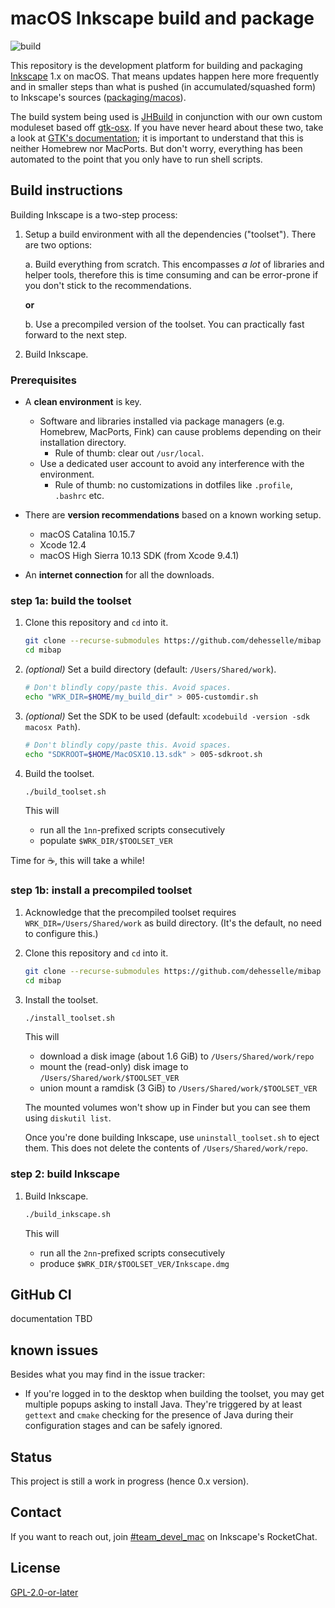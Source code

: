 # macOS Inkscape build and package

![build](https://github.com/dehesselle/mibap/workflows/mibap/badge.svg)

This repository is the development platform for building and packaging [Inkscape](https://inkscape.org) 1.x on macOS. That means updates happen here more frequently and in smaller steps than what is pushed (in accumulated/squashed form) to Inkscape's sources ([packaging/macos](https://gitlab.com/inkscape/inkscape/-/tree/master/packaging/macos)).

The build system being used is [JHBuild](https://gitlab.gnome.org/GNOME/jhbuild) in conjunction with our own custom moduleset based off [gtk-osx](https://gitlab.gnome.org/GNOME/gtk-osx). If you have never heard about these two, take a look at [GTK's documentation](https://www.gtk.org/docs/installations/macos/); it is important to understand that this is neither Homebrew nor MacPorts. But don't worry, everything has been automated to the point that you only have to run shell scripts.

## Build instructions

Building Inkscape is a two-step process:

1. Setup a build environment with all the dependencies ("toolset"). There are two options:

   a. Build everything from scratch. This encompasses _a lot_ of libraries and helper tools, therefore this is time consuming and can be error-prone if you don't stick to the recommendations.

   __or__

   b. Use a precompiled version of the toolset. You can practically fast forward to the next step.

1. Build Inkscape.

### Prerequisites

- A __clean environment__ is key.
  - Software and libraries installed via package managers (e.g. Homebrew, MacPorts, Fink) can cause problems depending on their installation directory.
    - Rule of thumb: clear out `/usr/local`.
  - Use a dedicated user account to avoid any interference with the environment.
    - Rule of thumb: no customizations in dotfiles like `.profile`, `.bashrc` etc.

- There are __version recommendations__ based on a known working setup.
  - macOS Catalina 10.15.7
  - Xcode 12.4
  - macOS High Sierra 10.13 SDK (from Xcode 9.4.1)

- An __internet connection__ for all the downloads.

### step 1a: build the toolset

1. Clone this repository and `cd` into it.

   ```bash
   git clone --recurse-submodules https://github.com/dehesselle/mibap
   cd mibap
   ```

1. _(optional)_ Set a build directory (default: `/Users/Shared/work`).

   ```bash
   # Don't blindly copy/paste this. Avoid spaces.
   echo "WRK_DIR=$HOME/my_build_dir" > 005-customdir.sh
   ```

1. _(optional)_ Set the SDK to be used (default: `xcodebuild -version -sdk macosx Path`).

   ```bash
   # Don't blindly copy/paste this. Avoid spaces.
   echo "SDKROOT=$HOME/MacOSX10.13.sdk" > 005-sdkroot.sh
   ```

1. Build the toolset.

   ```bash
   ./build_toolset.sh
   ```

   This will

   - run all the `1nn`-prefixed scripts consecutively
   - populate `$WRK_DIR/$TOOLSET_VER`

Time for ☕, this will take a while!

### step 1b: install a precompiled toolset

1. Acknowledge that the precompiled toolset requires `WRK_DIR=/Users/Shared/work` as build directory. (It's the default, no need to configure this.)

1. Clone this repository and `cd` into it.

   ```bash
   git clone --recurse-submodules https://github.com/dehesselle/mibap
   cd mibap
   ```

1. Install the toolset.

   ```bash
   ./install_toolset.sh
   ```

   This will

   - download a disk image (about 1.6 GiB) to `/Users/Shared/work/repo`
   - mount the (read-only) disk image to `/Users/Shared/work/$TOOLSET_VER`
   - union mount a ramdisk (3 GiB) to `/Users/Shared/work/$TOOLSET_VER`

   The mounted volumes won't show up in Finder but you can see them using `diskutil list`.

   Once you're done building Inkscape, use `uninstall_toolset.sh` to eject them. This does not delete the contents of `/Users/Shared/work/repo`.

### step 2: build Inkscape

1. Build Inkscape.

   ```bash
   ./build_inkscape.sh
   ```

   This will

   - run all the `2nn`-prefixed scripts consecutively
   - produce `$WRK_DIR/$TOOLSET_VER/Inkscape.dmg`

## GitHub CI

documentation TBD

## known issues

Besides what you may find in the issue tracker:

- If you're logged in to the desktop when building the toolset, you may get multiple popups asking to install Java. They're triggered by at least `gettext` and `cmake` checking for the presence of Java during their configuration stages and can be safely ignored.

## Status

This project is still a work in progress (hence 0.x version).

## Contact

If you want to reach out, join [#team_devel_mac](https://chat.inkscape.org/channel/team_devel_mac) on Inkscape's RocketChat.

## License

[GPL-2.0-or-later](LICENSE)
